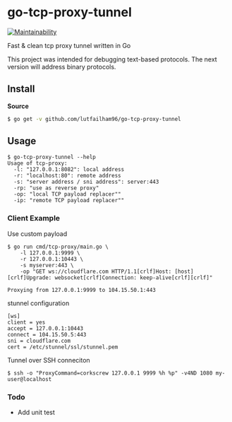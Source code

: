 # go-tcp-proxy-tunnel
[![Maintainability](https://api.codeclimate.com/v1/badges/b458531c1805fb033210/maintainability)](https://codeclimate.com/github/lutfailham96/go-http-injector/maintainability)

Fast & clean tcp proxy tunnel written in Go

This project was intended for debugging text-based protocols. The next version will address binary protocols.

## Install

**Source**

``` sh
$ go get -v github.com/lutfailham96/go-tcp-proxy-tunnel
```

## Usage

```
$ go-tcp-proxy-tunnel --help
Usage of tcp-proxy:
  -l: "127.0.0.1:8082": local address
  -r: "localhost:80": remote address
  -s: "server address / sni address": server:443
  -rp: "use as reverse proxy"
  -op: "local TCP payload replacer""
  -ip: "remote TCP payload replacer""
```

### Client Example

Use custom payload
```shell
$ go run cmd/tcp-proxy/main.go \
    -l 127.0.0.1:9999 \
    -r 127.0.0.1:10443 \
    -s myserver:443 \
    -op "GET ws://cloudflare.com HTTP/1.1[crlf]Host: [host][crlf]Upgrade: websocket[crlf]Connection: keep-alive[crlf][crlf]"

Proxying from 127.0.0.1:9999 to 104.15.50.1:443
```

stunnel configuration
```
[ws]
client = yes
accept = 127.0.0.1:10443
connect = 104.15.50.5:443
sni = cloudflare.com
cert = /etc/stunnel/ssl/stunnel.pem

```

Tunnel over SSH conneciton
```shell
$ ssh -o "ProxyCommand=corkscrew 127.0.0.1 9999 %h %p" -v4ND 1080 my-user@localhost
```

### Todo

* Add unit test
